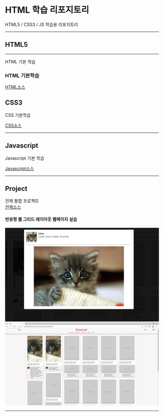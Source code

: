 # HTML 학습 리포지토리
HTML5 / CSS3 / JS 학습용 리포지토리


-----------------

## HTML5
----------------
HTML 기본 학습

### HTML 기본학습
[HTML소스](https://github.com/gjs405/StudyHtml/tree/main/01_HTML)

## CSS3
CSS 기본학습

[CSS소스](https://github.com/gjs405/StudyHtml/tree/main/02_CSS)

-------------
## Javascript
Javascript 기본 학습

[Javascript소스](https://github.com/gjs405/StudyHtml/tree/main/03_Javascript)

---------------------
## Project
전체 통합 프로젝트<br>
[전체소스](https://github.com/gjs405/StudyHtml/tree/main/04_Project)
#### 반응형 웹 그리드 레이아웃 웹페이지 실습

![결과1](/04_Project/ref_images/result_01.png "전체레이아웃")
![결과2](/04_Project/ref_images/project_001.png)

------------------------

